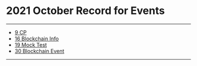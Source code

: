 # 2021 October Record for Events 
---
  
  - [9 CP](https://gdsc-nitj.github.io/Events/2021/October/9)
  - [16 Blockchain Info ](https://gdsc-nitj.github.io/Events/2021/October/16)
  - [19 Mock Test](https://gdsc-nitj.github.io/Events/2021/October/19)
  - [30 Blockchain Event](https://gdsc-nitj.github.io/Events/2021/October/30)


---
